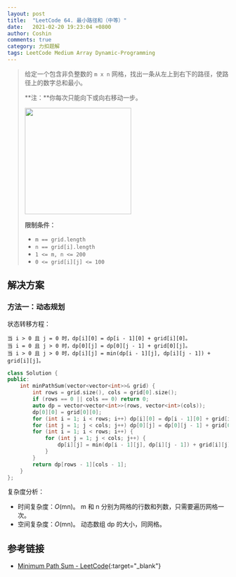 ```yaml
---
layout: post
title:  "LeetCode 64. 最小路径和（中等）"
date:   2021-02-20 19:23:04 +0800
author: Coshin
comments: true
category: 力扣题解
tags: LeetCode Medium Array Dynamic-Programming
---
```

> 给定一个包含非负整数的 `m x n` 网格，找出一条从左上到右下的路径，使路径上的数字总和最小。
> 
> **注：**你每次只能向下或向右移动一步。
> 
> <img alt="" src="https://assets.leetcode.com/uploads/2020/11/05/minpath.jpg" style="width: 242px; height: 242px;">
> 
> **限制条件：**
> 
> * `m == grid.length`
> * `n == grid[i].length`
> * `1 <= m, n <= 200`
> * `0 <= grid[i][j] <= 100`

## 解决方案

### 方法一：动态规划

状态转移方程：

```
当 i > 0 且 j = 0 时，dp[i][0] = dp[i - 1][0] + grid[i][0]。
当 i = 0 且 j > 0 时，dp[0][j] = dp[0][j - 1] + grid[0][j]。
当 i > 0 且 j > 0 时，dp[i][j] = min(dp[i - 1][j], dp[i][j - 1]) + grid[i][j]。
```

```cpp
class Solution {
public:
    int minPathSum(vector<vector<int>>& grid) {
        int rows = grid.size(), cols = grid[0].size();
        if (rows == 0 || cols == 0) return 0;
        auto dp = vector<vector<int>>(rows, vector<int>(cols));
        dp[0][0] = grid[0][0];
        for (int i = 1; i < rows; i++) dp[i][0] = dp[i - 1][0] + grid[i][0];
        for (int j = 1; j < cols; j++) dp[0][j] = dp[0][j - 1] + grid[0][j];
        for (int i = 1; i < rows; i++) {
            for (int j = 1; j < cols; j++) {
                dp[i][j] = min(dp[i - 1][j], dp[i][j - 1]) + grid[i][j];
            }
        }
        return dp[rows - 1][cols - 1];
    }
};
```

复杂度分析：
* 时间复杂度：*O*(mn)。
  m 和 n 分别为网格的行数和列数，只需要遍历网格一次。
* 空间复杂度：*O*(mn)。
  动态数组 dp 的大小，同网格。

## 参考链接

* [Minimum Path Sum - LeetCode](https://leetcode.com/problems/minimum-path-sum/){:target="_blank"}
